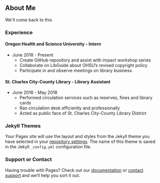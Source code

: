 ## About Me 

We'll come back to this

### Experience

#### Oregon Health and Science University - Intern
* June 2018 - Present
  * Create GitHub repository and assist with impact workshop series
  * Collaborate on LibGuide about OHSU’s revised copyright policy
  * Participate in and observe meetings on library business
  
#### St. Charles City-County Library - Library Assistant
* June 2016 - May 2018
  * Performed circulation services such as reserves, fines and library cards
  * Ran circulation desk efficiently and professionally
  * Acted as public face of St. Charles City-County Library District 

### Jekyll Themes

Your Pages site will use the layout and styles from the Jekyll theme you have selected in your [repository settings](https://github.com/ohancock/librarian-glasses/settings). The name of this theme is saved in the Jekyll `_config.yml` configuration file.

### Support or Contact

Having trouble with Pages? Check out our [documentation](https://help.github.com/categories/github-pages-basics/) or [contact support](https://github.com/contact) and we’ll help you sort it out.
